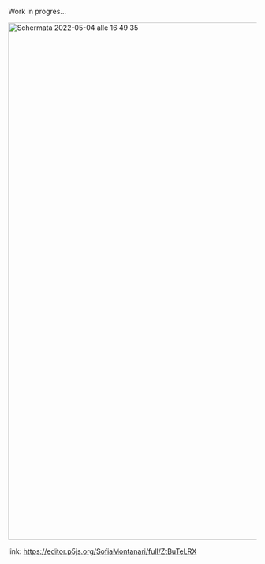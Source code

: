 Work in progres...

<img width="1047" alt="Schermata 2022-05-04 alle 16 49 35" src="https://user-images.githubusercontent.com/101251566/166937644-d545d135-fcaf-4d13-ac12-f28ce92f3c09.png">



link: https://editor.p5js.org/SofiaMontanari/full/ZtBuTeLRX
